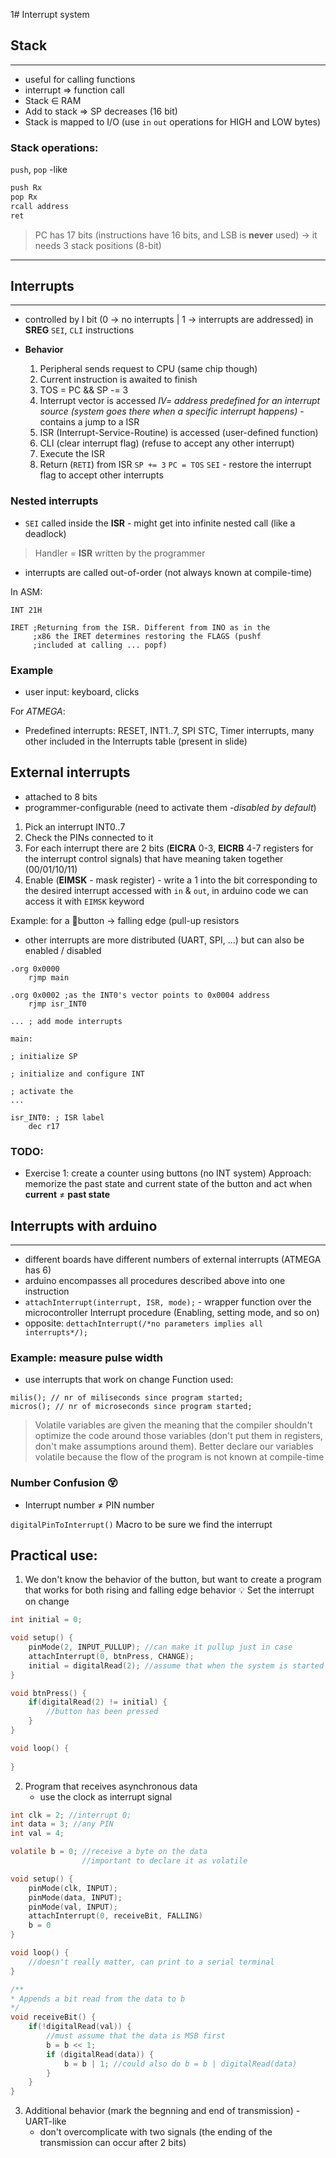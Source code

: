 1# Interrupt system

## Stack
---
- useful for calling functions
- interrupt $\Rightarrow$ function call
- Stack $\in$ RAM
- Add to stack $\Rightarrow$  SP decreases (16 bit)
- Stack is mapped to I/O (use `in` `out` operations for HIGH and LOW bytes)

### Stack operations:
`push`, `pop` -like

```c
push Rx
pop Rx
rcall address
ret
```

> PC has 17 bits (instructions have 16 bits, and LSB is **never** used) $\to$ it needs 3 stack positions (8-bit)

---

## Interrupts
---
- controlled by I bit (0 $\to$ no interrupts | 1 $\to$ interrupts are addressed) in **SREG**
`SEI`, `CLI` instructions

- **Behavior**
	1. Peripheral sends request to CPU (same chip though)
	2. Current instruction is awaited to finish
	3. TOS = PC && SP -= 3
	4. Interrupt vector is accessed *IV= address predefined for an interrupt source (system goes there when a specific interrupt happens)* - contains  a jump to a ISR
	5. ISR (Interrupt-Service-Routine)  is accessed (user-defined function)
	6. CLI (clear interrupt flag) (refuse to accept any other interrupt)
	7. Execute the ISR
	8. Return (`RETI`) from ISR 
		`SP += 3`
		`PC = TOS`
		`SEI` - restore the interrupt flag to accept other interrupts


### Nested interrupts

- `SEI` called inside the **ISR** - might get into infinite nested call (like a deadlock)

> Handler = **ISR** written by the programmer

- interrupts are called out-of-order (not always known at compile-time)

In ASM:

```x86
INT 21H

IRET ;Returning from the ISR. Different from INO as in the 
	 ;x86 the IRET determines restoring the FLAGS (pushf 
	 ;included at calling ... popf)
```

### Example
- user input: keyboard, clicks

For *ATMEGA*:
- Predefined interrupts: RESET, INT1..7,  SPI STC, Timer interrupts, many other included in the Interrupts table (present in slide)

## External interrupts
- attached to 8 bits
- programmer-configurable (need to activate them *-disabled by default*)

1. Pick an interrupt INT0..7
2. Check the PINs connected to it
3. For each interrupt there are 2 bits (**EICRA** 0-3, **EICRB** 4-7 registers for the interrupt control signals)  that have meaning taken together (00/01/10/11) 
4. Enable (**EIMSK** - mask register) - write a 1 into the bit corresponding to the desired interrupt
	accessed with `in` & `out`, in arduino code we can access it with `EIMSK` keyword

Example: for a 🔲button $\to$ falling edge (pull-up resistors

- other interrupts are more distributed (UART, SPI, ...) but can also be enabled / disabled

```AVR
.org 0x0000
	rjmp main
	
.org 0x0002 ;as the INT0's vector points to 0x0004 address
	rjmp isr_INT0

... ; add mode interrupts

main:

; initialize SP

; initialize and configure INT

; activate the 
...

isr_INT0: ; ISR label
	dec r17
```

### TODO:
- Exercise 1: create a counter using buttons (no INT system)
	Approach: memorize the past state and current state of the button and act when **current** $\ne$ **past state**


## Interrupts with arduino
---
- different boards have different numbers of external interrupts (ATMEGA has 6)
- arduino encompasses all procedures described above into one instruction
- `attachInterrupt(interrupt, ISR, mode);` - wrapper function over the microcontroller Interrupt procedure (Enabling, setting mode, and so on)
- opposite: `dettachInterrupt(/*no parameters implies all interrupts*/);`

### Example: measure pulse width
- use interrupts that work on change
Function used:
```
milis(); // nr of miliseconds since program started;
micros(); // nr of microseconds since program started;
```

> Volatile variables are given the meaning that the compiler shouldn't optimize the code around those variables (don't put them in registers, don't make assumptions around them). Better declare our variables volatile because the flow of the program is not known at compile-time

### Number Confusion 😵
- Interrupt number $\ne$ PIN number 

`digitalPinToInterrupt()` Macro to be sure we find the interrupt 

## Practical use: 

1. We don't know the behavior of the button, but want to create a program that works for both rising and falling edge behavior
	💡 Set the interrupt on change

```c
int initial = 0;

void setup() {
	pinMode(2, INPUT_PULLUP); //can make it pullup just in case
	attachInterrupt(0, btnPress, CHANGE);
	initial = digitalRead(2); //assume that when the system is started the button is released
}

void btnPress() {
	if(digitalRead(2) != initial) {
		//button has been pressed
	}
}

void loop() {
	
}
```

2. Program that receives asynchronous data
	- use the clock as interrupt signal

```c
int clk = 2; //interrupt 0;
int data = 3; //any PIN
int val = 4;

volatile b = 0; //receive a byte on the data
				//important to declare it as volatile

void setup() {
	pinMode(clk, INPUT);
	pinMode(data, INPUT);
	pinMode(val, INPUT);
	attachInterrupt(0, receiveBit, FALLING)
	b = 0
}

void loop() {
	//doesn't really matter, can print to a serial terminal
}

/**
* Appends a bit read from the data to b 
*/
void receiveBit() {
	if(!digitalRead(val)) {
		//must assume that the data is MSB first
		b = b << 1;
		if (digitalRead(data)) {
			b = b | 1; //could also do b = b | digitalRead(data)
		}
	}
}
```

3. Additional behavior (mark the begnning and end of transmission) - UART-like
	- don't overcomplicate with two signals (the ending of the transmission can occur after 2 bits)